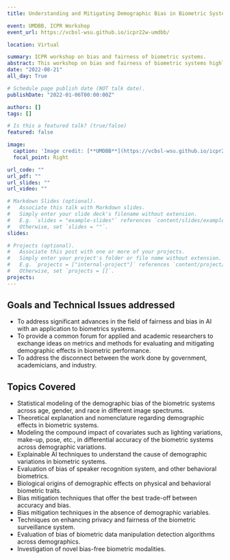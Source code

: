 ```yaml
---
title: Understanding and Mitigating Demographic Bias in Biometric Systems(UMDBB)

event: UMDBB, ICPR Workshop
event_url: https://vcbsl-wsu.github.io/icpr22w-umdbb/

location: Virtual

summary: ICPR workshop on bias and fairness of biometric systems.
abstract: This workshop on bias and fairness of biometric systems highly complements the main ICPR 2022 conference and its tracks 1, 2, 3, and 4. Although the main conference has a track 4 on biometrics and human-machine interaction, the topic of bias and fairness of biometric systems needs a dedicated session of its own. With recent advances in deep learning obtaining hallmark accuracy rates for various computer vision applications, biometrics is a widely adopted technology for recognizing identities, surveillance, border control, and mobile user authentication. However, over the last few years, the fairness of this automated biometric-based recognition and attribute classification methods have been questioned across demographic variations by media articles in the well-known press, academic, and industry research. Specifically, facial analysis technology is reported to be biased against darker-skinned people like African Americans, and women. This has led to the ban of facial recognition technology for government use. Apart from facial analysis, bias is also reported for other biometric modalities such as ocular and fingerprint and other AI systems based on biometric images such as face morphing attack detection algorithms. Despite existing work in this field, the state-of-the-art is still at its initial stages. There is a pressing need to examine the bias of existing biometric modalities and the development of advanced methods for bias mitigation in existing biometric-based systems. This workshop provides the forum for addressing the recent advancement and challenges in the field. The expected outcomes are to increase awareness of demographic effects, recent advances and provide a common ground of discussion for academicians, industry, and government.
date: "2022-08-21"
all_day: True

# Schedule page publish date (NOT talk date).
publishDate: "2022-01-06T00:00:00Z"

authors: []
tags: []

# Is this a featured talk? (true/false)
featured: false

image:
  caption: 'Image credit: [**UMDBB**](https://vcbsl-wsu.github.io/icpr22w-umdbb/assets/banner11.png)'
  focal_point: Right

url_code: ""
url_pdf: ""
url_slides: ""
url_video: ""

# Markdown Slides (optional).
#   Associate this talk with Markdown slides.
#   Simply enter your slide deck's filename without extension.
#   E.g. `slides = "example-slides"` references `content/slides/example-slides.md`.
#   Otherwise, set `slides = ""`.
slides:

# Projects (optional).
#   Associate this post with one or more of your projects.
#   Simply enter your project's folder or file name without extension.
#   E.g. `projects = ["internal-project"]` references `content/project/deep-learning/index.md`.
#   Otherwise, set `projects = []`.
projects:
---
```


## Goals and Technical Issues addressed
- To address significant advances in the field of fairness and bias in AI with an application to biometrics systems.
- To provide a common forum for applied and academic researchers to exchange ideas on metrics and methods for evaluating and mitigating demographic effects in biometric performance.
- To address the disconnect between the work done by government, academicians, and industry.
## Topics Covered
- Statistical modeling of the demographic bias of the biometric systems across age, gender, and race in different image spectrums.
- Theoretical explanation and nomenclature regarding demographic effects in biometric systems.
- Modeling the compound impact of covariates such as lighting variations, make-up, pose, etc., in differential accuracy of the biometric systems across demographic variations.
- Explainable AI techniques to understand the cause of demographic variations in biometric systems.
- Evaluation of bias of speaker recognition system, and other behavioral biometrics.
- Biological origins of demographic effects on physical and behavioral biometric traits.
- Bias mitigation techniques that offer the best trade-off between accuracy and bias.
- Bias mitigation techniques in the absence of demographic variables.
- Techniques on enhancing privacy and fairness of the biometric surveillance system.
- Evaluation of bias of biometric data manipulation detection algorithms across demographics.
- Investigation of novel bias-free biometric modalities.

